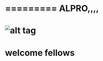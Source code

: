 
#
=========
ALPRO,,,,
=========
![alt tag](file:///C:/Users/BARQ/Pictures/SI.png)
================
welcome fellows
================
